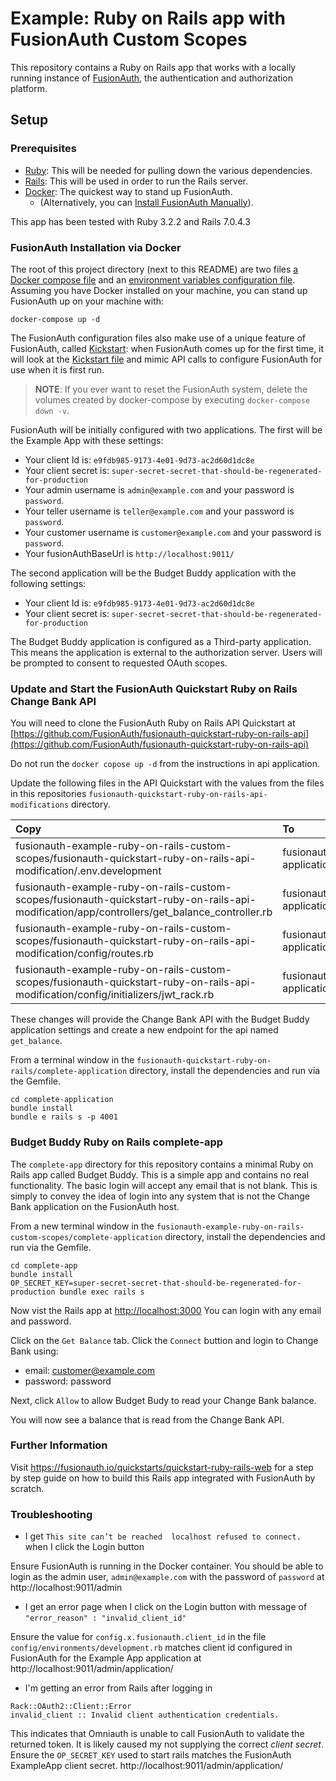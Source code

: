 # Example: Ruby on Rails app with FusionAuth Custom Scopes

This repository contains a Ruby on Rails app that works with a locally running instance of [FusionAuth](https://fusionauth.io/), the authentication and authorization platform.

## Setup

### Prerequisites
- [Ruby](https://www.ruby-lang.org/en/documentation/installation/): This will be needed for pulling down the various dependencies.
- [Rails](https://guides.rubyonrails.org/getting_started.html): This will be used in order to run the Rails server.
- [Docker](https://www.docker.com): The quickest way to stand up FusionAuth.
  - (Alternatively, you can [Install FusionAuth Manually](https://fusionauth.io/docs/v1/tech/installation-guide/)).

This app has been tested with Ruby 3.2.2 and Rails 7.0.4.3

### FusionAuth Installation via Docker

The root of this project directory (next to this README) are two files [a Docker compose file](./docker-compose.yml) and an [environment variables configuration file](./.env). Assuming you have Docker installed on your machine, you can stand up FusionAuth up on your machine with:

```
docker-compose up -d
```

The FusionAuth configuration files also make use of a unique feature of FusionAuth, called [Kickstart](https://fusionauth.io/docs/v1/tech/installation-guide/kickstart): when FusionAuth comes up for the first time, it will look at the [Kickstart file](./kickstart/kickstart.json) and mimic API calls to configure FusionAuth for use when it is first run. 

> **NOTE**: If you ever want to reset the FusionAuth system, delete the volumes created by docker-compose by executing `docker-compose down -v`. 

FusionAuth will be initially configured with two applications.  The first will be the Example App with these settings:

* Your client Id is: `e9fdb985-9173-4e01-9d73-ac2d60d1dc8e`
* Your client secret is: `super-secret-secret-that-should-be-regenerated-for-production`
* Your admin username is `admin@example.com` and your password is `password`.
* Your teller username is `teller@example.com` and your password is `password`.
* Your customer username is `customer@example.com` and your password is `password`.
* Your fusionAuthBaseUrl is `http://localhost:9011/`


The second application will be the Budget Buddy application with the following settings:
* Your client Id is: `e9fdb985-9173-4e01-9d73-ac2d60d1dc8e`
* Your client secret is: `super-secret-secret-that-should-be-regenerated-for-production`

The Budget Buddy application is configured as a Third-party application. This means the application is external to the authorization server. Users will be prompted to consent to requested OAuth scopes.

### Update and Start the FusionAuth Quickstart Ruby on Rails Change Bank API

You will need to clone the FusionAuth Ruby on Rails API Quickstart at [https://github.com/FusionAuth/fusionauth-quickstart-ruby-on-rails-api](https://github.com/FusionAuth/fusionauth-quickstart-ruby-on-rails-api)

Do not run the `docker copose up -d` from the instructions in api application. 

Update the following files in the API Quickstart with the values from the files in this repositories `fusionauth-quickstart-ruby-on-rails-api-modifications` directory.

| Copy | To |
| :----------------------------------------------------------------------------- |:------------------------------------ |
| fusionauth-example-ruby-on-rails-custom-scopes/fusionauth-quickstart-ruby-on-rails-api-modification/.env.development | fusionauth-quickstart-ruby-on-rails-api/complete-application/.env.development |
| fusionauth-example-ruby-on-rails-custom-scopes/fusionauth-quickstart-ruby-on-rails-api-modification/app/controllers/get_balance_controller.rb | fusionauth-quickstart-ruby-on-rails-api/complete-application/app/controllers/get_balance_controller.rb |
| fusionauth-example-ruby-on-rails-custom-scopes/fusionauth-quickstart-ruby-on-rails-api-modification/config/routes.rb | fusionauth-quickstart-ruby-on-rails-api/complete-application/config/routes.rb |
| fusionauth-example-ruby-on-rails-custom-scopes/fusionauth-quickstart-ruby-on-rails-api-modification/config/initializers/jwt_rack.rb | fusionauth-quickstart-ruby-on-rails-api/complete-application/config/initializers/jwt_rack.rb |

These changes will provide the Change Bank API with the Budget Buddy application settings and create a new endpoint for the api named `get_balance`.

From a terminal window in the `fusionauth-quickstart-ruby-on-rails/complete-application` directory, install the dependencies and run via the Gemfile.
```
cd complete-application
bundle install
bundle e rails s -p 4001
```

### Budget Buddy Ruby on Rails complete-app

The `complete-app` directory for this repository contains a minimal Ruby on Rails app called Budget Buddy. This is a simple app and contains no real functionality. The basic login will accept any email that is not blank. This is simply to convey the idea of login into any system that is not the Change Bank application on the FusionAuth host.

From a new terminal window in the `fusionauth-example-ruby-on-rails-custom-scopes/complete-application` directory, install the dependencies and run via the Gemfile.
```
cd complete-app
bundle install
OP_SECRET_KEY=super-secret-secret-that-should-be-regenerated-for-production bundle exec rails s
```

Now vist the Rails app at [http://localhost:3000](http://localhost:3000)
You can login with any email and password.

Click on the `Get Balance` tab. Click the `Connect` buttion and login to Change Bank using:
* email: customer@example.com
* password: password

Next, click `Allow` to allow Budget Budy to read your Change Bank balance.

You will now see a balance that is read from the Change Bank API.

### Further Information

Visit https://fusionauth.io/quickstarts/quickstart-ruby-rails-web for a step by step guide on how to build this Rails app integrated with FusionAuth by scratch.

### Troubleshooting

* I get `This site can’t be reached  localhost refused to connect.` when I click the Login button

Ensure FusionAuth is running in the Docker container.  You should be able to login as the admin user, `admin@example.com` with the password of `password` at http://localhost:9011/admin

* I get an error page when I click on the Login button with message of `"error_reason" : "invalid_client_id"`

Ensure the value for `config.x.fusionauth.client_id` in the file `config/environments/development.rb` matches client id configured in FusionAuth for the Example App application at http://localhost:9011/admin/application/

* I'm getting an error from Rails after logging in

```
Rack::OAuth2::Client::Error
invalid_client :: Invalid client authentication credentials.
```

This indicates that Omniauth is unable to call FusionAuth to validate the returned token.  It is likely caused my not supplying the correct *client secret*.  Ensure the `OP_SECRET_KEY` used to start rails matches the FusionAuth ExampleApp client secret.  http://localhost:9011/admin/application/
